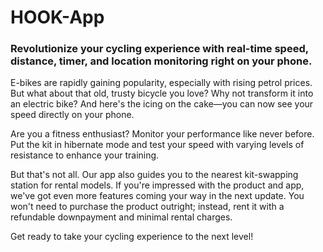 # HOOK-App
### Revolutionize your cycling experience with real-time speed, distance, timer, and location monitoring right on your phone.

E-bikes are rapidly gaining popularity, especially with rising petrol prices. But what about that old, trusty bicycle you love? Why not transform it into an electric bike? And here's the icing on the cake—you can now see your speed directly on your phone.

Are you a fitness enthusiast? Monitor your performance like never before. Put the kit in hibernate mode and test your speed with varying levels of resistance to enhance your training.

But that's not all. Our app also guides you to the nearest kit-swapping station for rental models. If you're impressed with the product and app, we've got even more features coming your way in the next update. You won't need to purchase the product outright; instead, rent it with a refundable downpayment and minimal rental charges.

Get ready to take your cycling experience to the next level!

